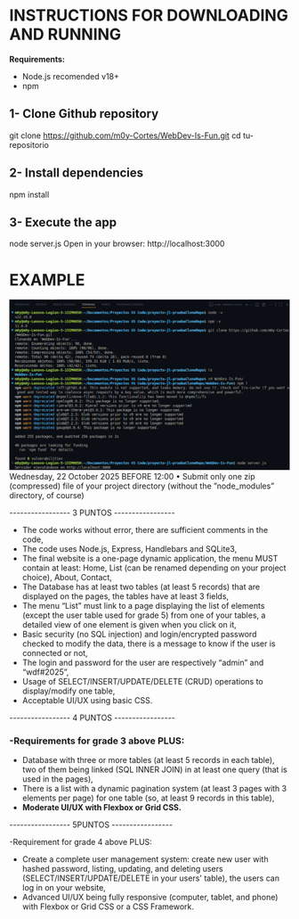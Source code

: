 # INSTRUCTIONS FOR DOWNLOADING AND RUNNING
**Requirements:** 
- Node.js recomended v18+
- npm 

## 1- Clone Github repository
git clone https://github.com/m0y-Cortes/WebDev-Is-Fun.git
cd tu-repositorio

## 2- Install dependencies
npm install

## 3- Execute the app
node server.js
Open in your browser: http://localhost:3000

# EXAMPLE
![example in terminal](/public/images/image.png)
Wednesday, 22 October 2025 BEFORE 12:00
• Submit only one zip (compressed) file of your project
directory (without the ”node_modules” directory, of
course)

----------------- 3 PUNTOS -----------------

- The code works without error, there are sufficient comments in the code,
- The code uses Node.js, Express, Handlebars and SQLite3,
- The final website is a one-page dynamic application, the menu MUST 
contain at least: Home, List (can be renamed depending on your project choice), About, Contact,
- The Database has at least two tables (at least 5 records) that are displayed on the pages, the tables have at least 3 fields,
- The menu “List” must link to a page displaying the list of elements
(except the user table used for grade 5) from one of your tables, a
detailed view of one element is given when you click on it,
- Basic security (no SQL injection) and login/encrypted password checked to modify the data, there is a message to know if the user is connected or not,
- The login and password for the user are respectively “admin” and
“wdf#2025”,
- Usage of SELECT/INSERT/UPDATE/DELETE (CRUD) operations to
display/modify one table,
- Acceptable UI/UX using basic CSS.

----------------- 4 PUNTOS -----------------

### -Requirements for grade 3 above PLUS:
- Database with three or more tables (at least 5 records in each table), two of them being linked (SQL INNER JOIN) in at least one query (that is used in the pages),
- There is a list with a dynamic pagination system (at least 3 pages with 3 elements per page) for one table (so, at least 9 records in this table),
- **Moderate UI/UX with Flexbox or Grid CSS.**

----------------- 5PUNTOS -----------------

-Requirement for grade 4 above PLUS:
- Create a complete user management system: create new user with
hashed password, listing, updating, and deleting users
(SELECT/INSERT/UPDATE/DELETE in your users' table), the users can log
in on your website,
- Advanced UI/UX being fully responsive (computer, tablet, and phone) with
Flexbox or Grid CSS or a CSS Framework.